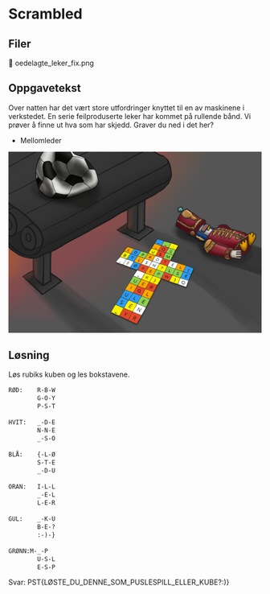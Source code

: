 # Scrambled

## Filer

📎 oedelagte_leker_fix.png

## Oppgavetekst

Over natten har det vært store utfordringer knyttet til en av maskinene i verkstedet. En serie feilproduserte leker har kommet på rullende bånd. Vi prøver å finne ut hva som har skjedd. Graver du ned i det her?

- Mellomleder

![alt text](https://raw.githubusercontent.com/henriksb/CTF-NPST-2023/main/Dag%202/oedelagte_leker_fix.png?token=GHSAT0AAAAAACMC3XIWDLEPCGNGTP672ZLCZMO6QPQ)

## Løsning

Løs rubiks kuben og les bokstavene.

```
RØD: 	R-B-W
	    G-O-Y
	    P-S-T

HVIT:	_-D-E
	    N-N-E
	    _-S-O

BLÅ:	{-L-Ø
	    S-T-E
	    _-D-U
	
ORAN:	I-L-L
	    _-E-L
	    L-E-R

GUL:	_-K-U
	    B-E-?
	    :-)-}

GRØNN:M-_-P
	    U-S-L
	    E-S-P
```
	
Svar: PST{LØSTE_DU_DENNE_SOM_PUSLESPILL_ELLER_KUBE?:)}
